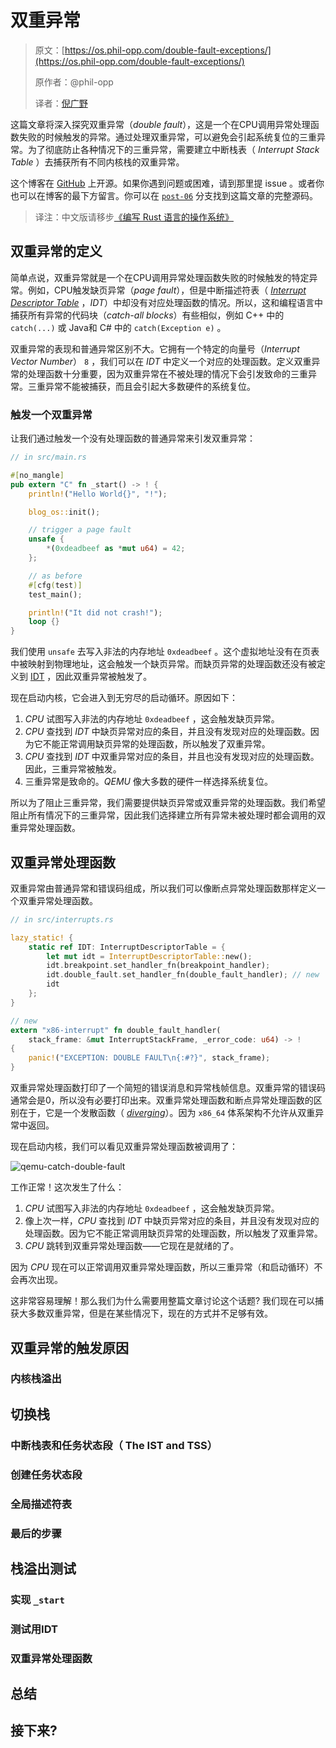 # 双重异常

> 原文：[https://os.phil-opp.com/double-fault-exceptions/](https://os.phil-opp.com/double-fault-exceptions/)
>
> 原作者：@phil-opp
>
> 译者：[倪广野](https://github.com/niguangye)

这篇文章将深入探究双重异常（*double fault*），这是一个在CPU调用异常处理函数失败的时候触发的异常。通过处理双重异常，可以避免会引起系统复位的三重异常。为了彻底防止各种情况下的三重异常，需要建立中断栈表（ *Interrupt Stack Table* ）去捕获所有不同内核栈的双重异常。

这个博客在 [GitHub](https://github.com/phil-opp/blog_os) 上开源。如果你遇到问题或困难，请到那里提 issue 。或者你也可以在博客的最下方留言。你可以在 [`post-06`](https://github.com/phil-opp/blog_os/tree/post-06) 分支找到这篇文章的完整源码。

> 译注：中文版请移步[《编写 Rust 语言的操作系统》](https://github.com/rustcc/writing-an-os-in-rust)

## 双重异常的定义

简单点说，双重异常就是一个在CPU调用异常处理函数失败的时候触发的特定异常。例如，CPU触发缺页异常（*page fault*），但是中断描述符表（ *[Interrupt Descriptor Table](https://os.phil-opp.com/cpu-exceptions/#the-interrupt-descriptor-table)* ，*IDT*）中却没有对应处理函数的情况。所以，这和编程语言中捕获所有异常的代码块（*catch-all blocks*）有些相似，例如 C++ 中的 `catch(...)` 或 Java和 C# 中的 `catch(Exception e)` 。

双重异常的表现和普通异常区别不大。它拥有一个特定的向量号（*Interrupt Vector Number*） `8` ，我们可以在 *IDT* 中定义一个对应的处理函数。定义双重异常的处理函数十分重要，因为双重异常在不被处理的情况下会引发致命的三重异常。三重异常不能被捕获，而且会引起大多数硬件的系统复位。

### 触发一个双重异常

让我们通过触发一个没有处理函数的普通异常来引发双重异常：

```rust
// in src/main.rs

#[no_mangle]
pub extern "C" fn _start() -> ! {
    println!("Hello World{}", "!");

    blog_os::init();

    // trigger a page fault
    unsafe {
        *(0xdeadbeef as *mut u64) = 42;
    };

    // as before
    #[cfg(test)]
    test_main();

    println!("It did not crash!");
    loop {}
}
```

我们使用 `unsafe`  去写入非法的内存地址 `0xdeadbeef` 。这个虚拟地址没有在页表中被映射到物理地址，这会触发一个缺页异常。而缺页异常的处理函数还没有被定义到 [IDT](https://os.phil-opp.com/cpu-exceptions/#the-interrupt-descriptor-table) ，因此双重异常被触发了。

现在启动内核，它会进入到无穷尽的启动循环。原因如下：

1. *CPU* 试图写入非法的内存地址 `0xdeadbeef` ，这会触发缺页异常。
2. *CPU* 查找到 *IDT* 中缺页异常对应的条目，并且没有发现对应的处理函数。因为它不能正常调用缺页异常的处理函数，所以触发了双重异常。
3. *CPU* 查找到 *IDT* 中双重异常对应的条目，并且也没有发现对应的处理函数。因此，三重异常被触发。
4. 三重异常是致命的。*QEMU* 像大多数的硬件一样选择系统复位。

所以为了阻止三重异常，我们需要提供缺页异常或双重异常的处理函数。我们希望阻止所有情况下的三重异常，因此我们选择建立所有异常未被处理时都会调用的双重异常处理函数。

## 双重异常处理函数

双重异常由普通异常和错误码组成，所以我们可以像断点异常处理函数那样定义一个双重异常处理函数。

```rust
// in src/interrupts.rs

lazy_static! {
    static ref IDT: InterruptDescriptorTable = {
        let mut idt = InterruptDescriptorTable::new();
        idt.breakpoint.set_handler_fn(breakpoint_handler);
        idt.double_fault.set_handler_fn(double_fault_handler); // new
        idt
    };
}

// new
extern "x86-interrupt" fn double_fault_handler(
    stack_frame: &mut InterruptStackFrame, _error_code: u64) -> !
{
    panic!("EXCEPTION: DOUBLE FAULT\n{:#?}", stack_frame);
}
```

双重异常处理函数打印了一个简短的错误消息和异常栈帧信息。双重异常的错误码通常会是0，所以没有必要打印出来。双重异常处理函数和断点异常处理函数的区别在于，它是一个发散函数（ [*diverging*](https://doc.rust-lang.org/stable/rust-by-example/fn/diverging.html)）。因为 `x86_64` 体系架构不允许从双重异常中返回。

现在启动内核，我们可以看见双重异常处理函数被调用了：

![qemu-catch-double-fault](https://markdown-ngy.oss-cn-beijing.aliyuncs.com/qemu-catch-double-fault.png)

工作正常！这次发生了什么：

1. *CPU* 试图写入非法的内存地址 `0xdeadbeef` ，这会触发缺页异常。
2. 像上次一样，*CPU* 查找到 *IDT* 中缺页异常对应的条目，并且没有发现对应的处理函数。因为它不能正常调用缺页异常的处理函数，所以触发了双重异常。
3. *CPU* 跳转到双重异常处理函数——它现在是就绪的了。

因为 *CPU* 现在可以正常调用双重异常处理函数，所以三重异常（和启动循环）不会再次出现。

这非常容易理解！那么我们为什么需要用整篇文章讨论这个话题? 我们现在可以捕获大多数双重异常，但是在某些情况下，现在的方式并不足够有效。



## 双重异常的触发原因

### 内核栈溢出



## 切换栈

### 中断栈表和任务状态段（ The IST and TSS）

### 创建任务状态段

### 全局描述符表

### 最后的步骤



## 栈溢出测试

### 实现 `_start`

### 测试用IDT

### 双重异常处理函数



## 总结



## 接下来?



